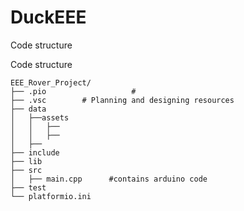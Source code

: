 # DuckEEE

Code structure

Code structure
```plaintext
EEE_Rover_Project/
├── .pio                   # 
├── .vsc        # Planning and designing resources
├── data
│   ├──assets
│   │   ├──
│   │   ├──
│   ├──
├── include 
├── lib               
├── src
│   ├── main.cpp      #contains arduino code
├── test
└── platformio.ini
